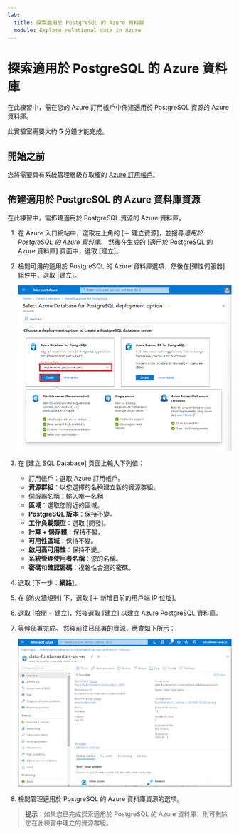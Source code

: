 ```yaml
---
lab:
  title: 探索適用於 PostgreSQL 的 Azure 資料庫
  module: Explore relational data in Azure
---
```


# <a name="explore-azure-database-for-postgresql"></a>探索適用於 PostgreSQL 的 Azure 資料庫

在此練習中，需在您的 Azure 訂用帳戶中佈建適用於 PostgreSQL 資源的 Azure 資料庫。

此實驗室需要大約 **5** 分鐘才能完成。

## <a name="before-you-start"></a>開始之前

您將需要具有系統管理層級存取權的 [Azure 訂用帳戶](https://azure.microsoft.com/free)。

## <a name="provision-an-azure-database-for-postgresql-resource"></a>佈建適用於 PostgreSQL 的 Azure 資料庫資源

在此練習中，需佈建適用於 PostgreSQL 資源的 Azure 資料庫。

1. 在 Azure 入口網站中，選取左上角的 [&#65291; 建立資源]，並搜尋*適用於 PostgreSQL 的 Azure 資料庫*。 然後在生成的 [適用於 PostgreSQL 的 Azure 資料庫] 頁面中，選取 [建立]。

1. 檢閱可用的適用於 PostgreSQL 的 Azure 資料庫選項，然後在[彈性伺服器] 組件中，選取 [建立]。

    ![螢幕擷取畫面：適用於 PostgreSQL 的 Azure 資料庫的部署選項](images/postgresql-options.png)

1. 在 [建立 SQL Database] 頁面上輸入下列值：
    - 訂用帳戶：選取 Azure 訂用帳戶。
    - **資源群組**：以您選擇的名稱建立新的資源群組。
    - 伺服器名稱：輸入唯一名稱
    - **區域**：選取您附近的區域。
    - **PostgreSQL 版本**：保持不變。
    - **工作負載類型**：選取 [開發]。
    - **計算 + 儲存體**：保持不變。
    - **可用性區域**：保持不變。
    - **啟用高可用性**：保持不變。
    - **系統管理使用者名稱**：您的名稱。
    - **密碼**和**確認密碼**：複雜性合適的密碼。

1. 選取 [下一步：**網路]**。

1. 在 [防火牆規則] 下，選取 [&#65291; 新增目前的用戶端 IP 位址]。

1. 選取 [檢閱 + 建立]，然後選取 [建立] 以建立 Azure PostgreSQL 資料庫。

1. 等候部署完成。 然後前往已部署的資源，應會如下所示：

    ![Azure 入口網站的螢幕擷取畫面，其中顯示適用於 PostgreSQL 的 Azure 資料庫頁面。](images/postgresql-portal.png)

1. 檢閱管理適用於 PostgreSQL 的 Azure 資料庫資源的選項。

> **提示**：如果您已完成探索適用於 PostgreSQL 的 Azure 資料庫，則可刪除您在此練習中建立的資源群組。
